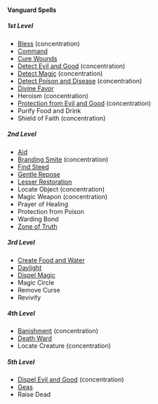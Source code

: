 #### Vanguard Spells
<!-- Since Vanguards don't have ritual casting, ritual spells are not marked as such. -->

##### 1st Level

- [Bless](#Bless_bless) (concentration)
- [Command](#Command_command)
- [Cure Wounds](#Cure_Wounds_cure_wounds)
- [Detect Evil and Good](#Detect_Evil_and_Good_detect_evil_and_good) (concentration)
- [Detect Magic](#Detect_Magic_detect_magic) (concentration)
- [Detect Poison and Disease](#Detect_Poison_and_Disease_detect_poison_and_disease) (concentration)
- [Divine Favor](#Divine_Favor_divine_favor)
- Heroism (concentration)
- [Protection from Evil and Good](#Protection_from_Evil_and_Good_protection_from_evil_and_good) (concentration)
- Purify Food and Drink
- Shield of Faith (concentration)

##### 2nd Level

- [Aid](#Aid_aid)
- [Branding Smite](#Branding_Smite_branding_smite) (concentration)
- [Find Steed](#Find_Steed_find_steed)
- [Gentle Repose](#Gentle_Repose_gentle_repose)
- [Lesser Restoration](#Lesser_Restoration_lesser_restoration)
- Locate Object (concentration)
- Magic Weapon (concentration)
- Prayer of Healing
- Protection from Poison
- Warding Bond
- [Zone of Truth](#Zone_of_Truth_zone_of_truth)

##### 3rd Level

- [Create Food and Water](#Create_Food_and_Water_create_food_and_water)
- [Daylight](#Daylight_daylight)
- [Dispel Magic](#Dispel_Magic_dispel_magic)
- Magic Circle
- Remove Curse
- Revivify

##### 4th Level

- [Banishment](#Banishment_banishment) (concentration)
- [Death Ward](#Death_Ward_death_ward)
- Locate Creature (concentration)

##### 5th Level

- [Dispel Evil and Good](#Dispel_Evil_and_Good_dispel_evil_and_good) (concentration)
- [Geas](#Geas_geas)
- Raise Dead
